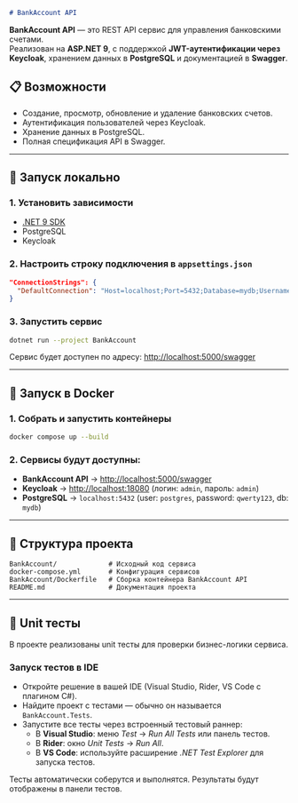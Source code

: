 ````markdown
# BankAccount API
````

**BankAccount API** — это REST API сервис для управления банковскими счетами.  
Реализован на **ASP.NET 9**, с поддержкой **JWT-аутентификации через Keycloak**, хранением данных в **PostgreSQL** и документацией в **Swagger**.

## 📋 Возможности
- Создание, просмотр, обновление и удаление банковских счетов.
- Аутентификация пользователей через Keycloak.
- Хранение данных в PostgreSQL.
- Полная спецификация API в Swagger.

---

## 🚀 Запуск локально

### 1. Установить зависимости
- [.NET 9 SDK](https://dotnet.microsoft.com/en-us/download)
- PostgreSQL
- Keycloak

### 2. Настроить строку подключения в `appsettings.json`
```json
"ConnectionStrings": {
  "DefaultConnection": "Host=localhost;Port=5432;Database=mydb;Username=postgres;Password=qwerty123"
}
````

### 3. Запустить сервис

```bash
dotnet run --project BankAccount
```

Сервис будет доступен по адресу:
[http://localhost:5000/swagger](http://localhost:5000/swagger)

---

## 🐳 Запуск в Docker

### 1. Собрать и запустить контейнеры

```bash
docker compose up --build
```

### 2. Сервисы будут доступны:

* **BankAccount API** → [http://localhost:5000/swagger](http://localhost:5000/swagger)
* **Keycloak** → [http://localhost:18080](http://localhost:18080) (логин: `admin`, пароль: `admin`)
* **PostgreSQL** → `localhost:5432` (user: `postgres`, password: `qwerty123`, db: `mydb`)

---

## 📂 Структура проекта

```
BankAccount/             # Исходный код сервиса
docker-compose.yml       # Конфигурация сервисов
BankAccount/Dockerfile   # Сборка контейнера BankAccount API
README.md                # Документация проекта
```

---

## 🧪 Unit тесты

В проекте реализованы unit тесты для проверки бизнес-логики сервиса.

### Запуск тестов в IDE

- Откройте решение в вашей IDE (Visual Studio, Rider, VS Code с плагином C#).
- Найдите проект с тестами — обычно он называется `BankAccount.Tests`.
- Запустите все тесты через встроенный тестовый раннер:
  - В **Visual Studio**: меню *Test* → *Run All Tests* или панель тестов.
  - В **Rider**: окно *Unit Tests* → *Run All*.
  - В **VS Code**: используйте расширение *.NET Test Explorer* для запуска тестов.
  
Тесты автоматически соберутся и выполнятся. Результаты будут отображены в панели тестов.

